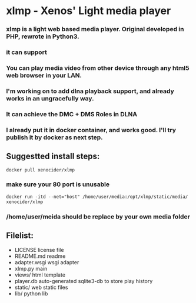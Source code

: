 # xlmp - Xenos' Light media player
### xlmp is a light web based media player. Original developed in PHP, rewrote in Python3.
### it can support 
### You can play media video from other device through any html5 web browser in your LAN.

### I'm working on to add dlna playback support, and already works in an ungracefully way.
### It can achieve the DMC + DMS Roles in DLNA
###  I already put it in docker container, and works good. I'll try publish it by docker as next step.


## Suggestted install steps:
    docker pull xenocider/xlmp
### make sure your 80 port is unusable    
    docker run -itd --net="host" /home/user/media:/opt/xlmp/static/media/ xenocider/xlmp
### /home/user/meida should be replace by your own media folder


## Filelist:
+ LICENSE         license file 	
+ README.md       readme
+ adapter.wsgi    wsgi adapter
+ xlmp.py 	      main
+ views/          html template
+ player.db       auto-generated sqlite3-db to store play history
+ static/         web static files
+ lib/            python lib
